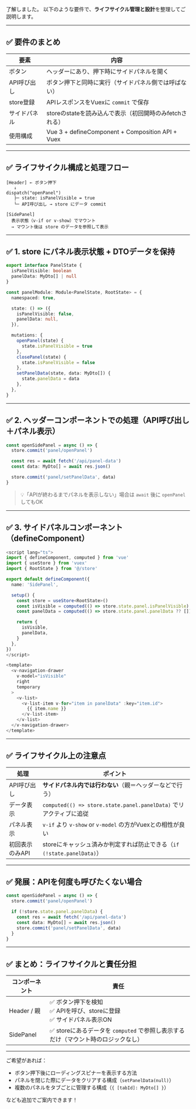 了解しました。
以下のような要件で、**ライフサイクル管理と設計**を整理してご説明します。

---

## ✅ 要件のまとめ

| 要素      | 内容                                               |
| ------- | ------------------------------------------------ |
| ボタン     | ヘッダーにあり、押下時にサイドパネルを開く                            |
| API呼び出し | ボタン押下と同時に実行（サイドパネル側では呼ばない）                       |
| store登録 | APIレスポンスをVuexに `commit` で保存                      |
| サイドパネル  | storeのstateを読み込んで表示（初回開時のみfetchされる）              |
| 使用構成    | Vue 3 + defineComponent + Composition API + Vuex |

---

## ✅ ライフサイクル構成と処理フロー

```text
[Header] ← ボタン押下
   ↓
dispatch("openPanel")
   ├─ state: isPanelVisible = true
   └─ API呼び出し → store にデータ commit

[SidePanel]
  表示状態（v-if or v-show）でマウント
  → マウント後は store のデータを参照して表示
```

---

## ✅ 1. store にパネル表示状態 + DTOデータを保持

```ts
export interface PanelState {
  isPanelVisible: boolean
  panelData: MyDto[] | null
}

const panelModule: Module<PanelState, RootState> = {
  namespaced: true,

  state: () => ({
    isPanelVisible: false,
    panelData: null,
  }),

  mutations: {
    openPanel(state) {
      state.isPanelVisible = true
    },
    closePanel(state) {
      state.isPanelVisible = false
    },
    setPanelData(state, data: MyDto[]) {
      state.panelData = data
    },
  },
}
```

---

## ✅ 2. ヘッダーコンポーネントでの処理（API呼び出し＋パネル表示）

```ts
const openSidePanel = async () => {
  store.commit('panel/openPanel')

  const res = await fetch('/api/panel-data')
  const data: MyDto[] = await res.json()

  store.commit('panel/setPanelData', data)
}
```

> 💡「APIが終わるまでパネルを表示しない」場合は `await` 後に `openPanel` してもOK

---

## ✅ 3. サイドパネルコンポーネント（defineComponent）

```ts
<script lang="ts">
import { defineComponent, computed } from 'vue'
import { useStore } from 'vuex'
import { RootState } from '@/store'

export default defineComponent({
  name: 'SidePanel',

  setup() {
    const store = useStore<RootState>()
    const isVisible = computed(() => store.state.panel.isPanelVisible)
    const panelData = computed(() => store.state.panel.panelData ?? [])

    return {
      isVisible,
      panelData,
    }
  },
})
</script>

<template>
  <v-navigation-drawer
    v-model="isVisible"
    right
    temporary
  >
    <v-list>
      <v-list-item v-for="item in panelData" :key="item.id">
        {{ item.name }}
      </v-list-item>
    </v-list>
  </v-navigation-drawer>
</template>
```

---

## ✅ ライフサイクル上の注意点

| 処理        | ポイント                                                     |
| --------- | -------------------------------------------------------- |
| API呼び出し   | **サイドパネル内では行わない**（親＝ヘッダーなどで行う）                           |
| データ表示     | `computed(() => store.state.panel.panelData)` でリアクティブに追従 |
| パネル表示     | `v-if` より `v-show` or `v-model` の方がVuexとの相性が良い           |
| 初回表示のみAPI | storeにキャッシュ済みか判定すれば防止できる（`if (!state.panelData)`）        |

---

## ✅ 発展：APIを何度も呼びたくない場合

```ts
const openSidePanel = async () => {
  store.commit('panel/openPanel')

  if (!store.state.panel.panelData) {
    const res = await fetch('/api/panel-data')
    const data: MyDto[] = await res.json()
    store.commit('panel/setPanelData', data)
  }
}
```

---

## ✅ まとめ：ライフサイクルと責任分担

| コンポーネント    | 責任                                                 |
| ---------- | -------------------------------------------------- |
| Header / 親 | ✅ ボタン押下を検知<br>✅ APIを呼び、storeに登録<br>✅ サイドパネル表示ON    |
| SidePanel  | ✅ storeにあるデータを `computed` で参照し表示するだけ（マウント時のロジックなし） |

---

ご希望があれば：

* ボタン押下後にローディングスピナーを表示する方法
* パネルを閉じた際にデータをクリアする構成（`setPanelData(null)`）
* 複数のパネルをタブごとに管理する構成（`{ [tabId]: MyDto[] }`）

なども追加でご案内できます！
